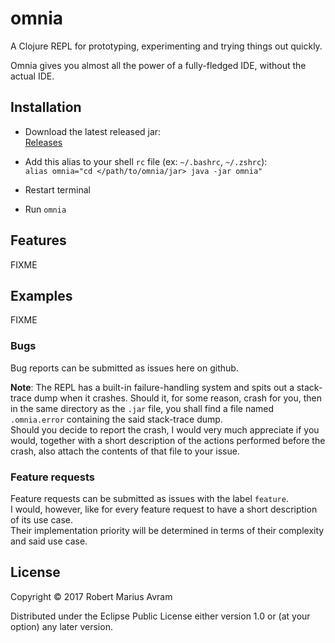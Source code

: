 # omnia

A Clojure REPL for prototyping, experimenting and trying things
out quickly. <br />

Omnia gives you almost all the power of a fully-fledged IDE, without
the actual IDE. 

## Installation
* Download the latest released jar: <br />
[Releases](https://github.com/AvramRobert/omnia/releases)

* Add this alias to your shell `rc` file (ex: `~/.bashrc`, `~/.zshrc`): <br />
`alias omnia="cd </path/to/omnia/jar> java -jar omnia"`

* Restart terminal
* Run `omnia`

## Features

FIXME

## Examples

FIXME 

### Bugs

Bug reports can be submitted as issues here on github.

**Note**: The REPL has a built-in failure-handling system and spits 
out a stack-trace dump when it crashes. 
Should it, for some reason, crash for you, then in the same directory
as the `.jar` file, you shall find a file named
`.omnia.error` containing the said stack-trace dump. <br />
Should you decide to report the crash, I would very much appreciate if you would, 
together with a short description of the actions performed before the crash, also
attach the contents of that file to your issue.

### Feature requests
Feature requests can be submitted as issues with the label `feature`. <br />
I would, however, like for every feature request to have a short description of its use case. <br />
Their implementation priority will be determined in terms of their complexity and
said use case. 

## License

Copyright © 2017 Robert Marius Avram

Distributed under the Eclipse Public License either version 1.0 or (at
your option) any later version.
